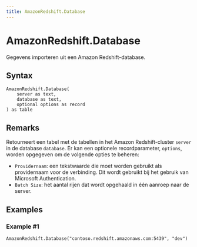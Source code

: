 ```yaml
---
title: AmazonRedshift.Database
---
```


# AmazonRedshift.Database


Gegevens importeren uit een Amazon Redshift-database.


## Syntax

```powerquery
AmazonRedshift.Database(
    server as text,
    database as text,
    optional options as record
) as table
```


## Remarks

Retourneert een tabel met de tabellen in het Amazon Redshift-cluster <code>server</code> in de database <code>database</code>.  Er kan een optionele recordparameter, <code>options</code>, worden opgegeven om de volgende opties te beheren:<ul><li><code>Providernaam</code>: een tekstwaarde die moet worden gebruikt als providernaam voor de verbinding. Dit wordt gebruikt bij het gebruik van Microsoft Authentication.</li><li><code>Batch Size</code>: het aantal rijen dat wordt opgehaald in één aanroep naar de server.</li></ul>  


## Examples

### Example #1 

```powerquery
AmazonRedshift.Database("contoso.redshift.amazonaws.com:5439", "dev")
```



